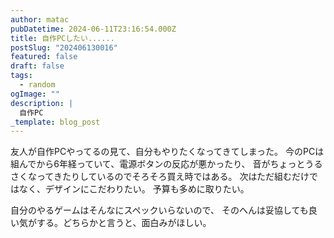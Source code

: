 ```yaml
---
author: matac
pubDatetime: 2024-06-11T23:16:54.000Z
title: 自作PCしたい......
postSlug: "202406130016"
featured: false
draft: false
tags:
  - random
ogImage: ""
description: |
  自作PC
_template: blog_post
---
```


友人が自作PCやってるの見て、自分もやりたくなってきてしまった。
今のPCは組んでから6年経っていて、電源ボタンの反応が悪かったり、
音がちょっとうるさくなってきたりしているのでそろそろ買え時ではある。
次はただ組むだけではなく、デザインにこだわりたい。
予算も多めに取りたい。

自分のやるゲームはそんなにスペックいらないので、
そのへんは妥協しても良い気がする。どちらかと言うと、面白みがほしい。
